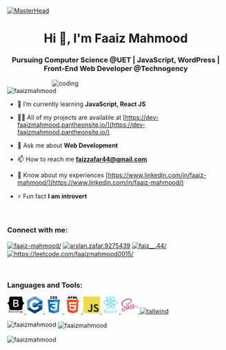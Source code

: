 [![MasterHead](https://user-images.githubusercontent.com/67194519/173735367-b75edb3b-61ec-4323-a10f-5d98e1d7b97a.gif)](https://rishavchanda.io)

<h1 align="center">Hi 👋, I'm Faaiz Mahmood</h1>
<h3 align="center">Pursuing Computer Science @UET | JavaScript, WordPress | Front-End Web Developer @Technogency</h3>

<img src="https://cdn.dribbble.com/users/1162077/screenshots/3848914/programmer.gif" align="right" width="400" alt="coding">

<p align="left"> <img src="https://komarev.com/ghpvc/?username=faaizmahmood&label=Profile%20views&color=0e75b6&style=flat" alt="faaizmahmood" /> </p>

- 🌱 I’m currently learning **JavaScript, React JS**

- 👨‍💻 All of my projects are available at [https://dev-faaizmahmood.pantheonsite.io/](https://dev-faaizmahmood.pantheonsite.io/)

- 💬 Ask me about **Web Development**

- 📫 How to reach me **faizzafar44@gmail.com**

- 📄 Know about my experiences [https://www.linkedin.com/in/faaiz-mahmood/](https://www.linkedin.com/in/faaiz-mahmood/)

- ⚡ Fun fact **I am introvert**

</br>

<h3 align="left">Connect with me:</h3>
<p align="left">
<a href="https://linkedin.com/in/faaiz-mahmood/" target="blank"><img align="center" src="https://raw.githubusercontent.com/rahuldkjain/github-profile-readme-generator/master/src/images/icons/Social/linked-in-alt.svg" alt="faaiz-mahmood/" height="30" width="40" /></a>
<a href="https://fb.com/arslan.zafar.9275439" target="blank"><img align="center" src="https://raw.githubusercontent.com/rahuldkjain/github-profile-readme-generator/master/src/images/icons/Social/facebook.svg" alt="arslan.zafar.9275439" height="30" width="40" /></a>
<a href="https://instagram.com/faiz__.44/" target="blank"><img align="center" src="https://raw.githubusercontent.com/rahuldkjain/github-profile-readme-generator/master/src/images/icons/Social/instagram.svg" alt="faiz__.44/" height="30" width="40" /></a>
<a href="https://www.leetcode.com/https://leetcode.com/faaizmahmood0015/" target="blank"><img align="center" src="https://raw.githubusercontent.com/rahuldkjain/github-profile-readme-generator/master/src/images/icons/Social/leet-code.svg" alt="https://leetcode.com/faaizmahmood0015/" height="30" width="40" /></a>
</p>

</br>

<h3 align="left">Languages and Tools:</h3>
<p align="left"> <a href="https://getbootstrap.com" target="_blank" rel="noreferrer"> <img src="https://raw.githubusercontent.com/devicons/devicon/master/icons/bootstrap/bootstrap-plain-wordmark.svg" alt="bootstrap" width="40" height="40"/> </a> <a href="https://www.w3schools.com/cpp/" target="_blank" rel="noreferrer"> <img src="https://raw.githubusercontent.com/devicons/devicon/master/icons/cplusplus/cplusplus-original.svg" alt="cplusplus" width="40" height="40"/> </a> <a href="https://www.w3schools.com/css/" target="_blank" rel="noreferrer"> <img src="https://raw.githubusercontent.com/devicons/devicon/master/icons/css3/css3-original-wordmark.svg" alt="css3" width="40" height="40"/> </a> <a href="https://www.w3.org/html/" target="_blank" rel="noreferrer"> <img src="https://raw.githubusercontent.com/devicons/devicon/master/icons/html5/html5-original-wordmark.svg" alt="html5" width="40" height="40"/> </a> <a href="https://developer.mozilla.org/en-US/docs/Web/JavaScript" target="_blank" rel="noreferrer"> <img src="https://raw.githubusercontent.com/devicons/devicon/master/icons/javascript/javascript-original.svg" alt="javascript" width="40" height="40"/> </a> <a href="https://reactjs.org/" target="_blank" rel="noreferrer"> <img src="https://raw.githubusercontent.com/devicons/devicon/master/icons/react/react-original-wordmark.svg" alt="react" width="40" height="40"/> </a> <a href="https://sass-lang.com" target="_blank" rel="noreferrer"> <img src="https://raw.githubusercontent.com/devicons/devicon/master/icons/sass/sass-original.svg" alt="sass" width="40" height="40"/> </a> <a href="https://tailwindcss.com/" target="_blank" rel="noreferrer"> <img src="https://www.vectorlogo.zone/logos/tailwindcss/tailwindcss-icon.svg" alt="tailwind" width="40" height="40"/> </a> </p>

<p><img align="left" src="https://github-readme-stats.vercel.app/api/top-langs?username=faaizmahmood&show_icons=true&locale=en&layout=compact" alt="faaizmahmood" /></p>

<p>&nbsp;<img align="center" src="https://github-readme-stats.vercel.app/api?username=faaizmahmood&show_icons=true&locale=en" alt="faaizmahmood" /></p>

<p><img align="center" src="https://github-readme-streak-stats.herokuapp.com/?user=faaizmahmood&" alt="faaizmahmood" /></p>
